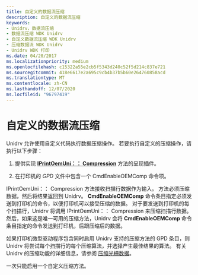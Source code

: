 ```yaml
---
title: 自定义的数据流压缩
description: 自定义的数据流压缩
keywords:
- Unidrv，数据流压缩
- 数据流压缩 WDK Unidrv
- 自定义数据流压缩 WDK Unidrv
- 压缩数据流 WDK Unidrv
- Unidrv WDK 打印
ms.date: 04/20/2017
ms.localizationpriority: medium
ms.openlocfilehash: c15322a55e2cb5f5343d240c52f5d214c837e721
ms.sourcegitcommit: 418e6617e2a695c9cb4b37b5b60e264760858acd
ms.translationtype: MT
ms.contentlocale: zh-CN
ms.lasthandoff: 12/07/2020
ms.locfileid: "96797419"
---
```

# <a name="customized-data-stream-compression"></a>自定义的数据流压缩





Unidrv 允许使用自定义代码执行数据压缩操作。 若要执行自定义的压缩操作，请执行以下步骤：

1.  提供实现 [**IPrintOemUni：： Compression**](/windows-hardware/drivers/ddi/prcomoem/nf-prcomoem-iprintoemuni-compression) 方法的呈现插件。

2.  在打印机的 *GPD* 文件中包含一个 CmdEnableOEMComp 命令项。

IPrintOemUni：： Compression 方法接收扫描行数据作为输入。 方法必须压缩数据，然后将结果返回到 Unidrv。 **CmdEnableOEMComp** 命令条目指定必须发送到打印机的命令，以便打印机可以接受压缩的数据。 对于要发送到打印机的每个扫描行，Unidrv 将调用 IPrintOemUni：： Compression 来压缩扫描行数据。 然后，如果这是唯一可用的压缩方法，Unidrv 会将 **CmdEnableOEMComp** 命令条目指定的命令发送到打印机，后跟压缩后的数据。

如果打印机微型驱动程序包含同时启用 Unidrv 支持的压缩方法的 GPD 条目，则 Unidrv 将尝试每个扫描行的每个压缩算法，并选择产生最佳结果的算法。 有关 Unidrv 的压缩功能的详细信息，请参阅 [压缩光栅数据](compressing-raster-data.md)。

一次只能启用一个自定义压缩方法。

 

